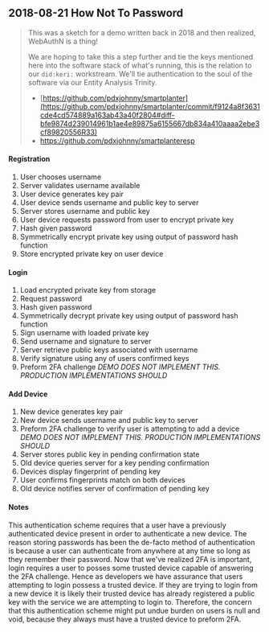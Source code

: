 ## 2018-08-21 How Not To Password

> This was a sketch for a demo written back in 2018 and then realized, WebAuthN is a thing!
>
> We are hoping to take this a step further and tie the keys mentioned here into the software
> stack of what's running, this is the relation to our `did:keri:` workstream. We'll tie
> authentication to the soul of the software via our Entity Analysis Trinity.
>
> - [https://github.com/pdxjohnny/smartplanter](https://github.com/pdxjohnny/smartplanter/commit/f9124a8f3631cde4cd574889a163ab43a40f2804#diff-bfe9874d239014961b1ae4e89875a6155667db834a410aaaa2ebe3cf89820556R33)
> - https://github.com/pdxjohnny/smartplanteresp

#### Registration

1. User chooses username
2. Server validates username available
3. User device generates key pair
4. User device sends username and public key to server
5. Server stores username and public key
6. User device requests password from user to encrypt private key
7. Hash given password
8. Symmetrically encrypt private key using output of password hash function
9. Store encrypted private key on user device

#### Login

1. Load encrypted private key from storage
2. Request password
3. Hash given password
4. Symmetrically decrypt private key using output of password hash function
5. Sign username with loaded private key
6. Send username and signature to server
7. Server retrieve public keys associated with username
8. Verify signature using any of users confirmed keys
9. Preform 2FA challenge
   *DEMO DOES NOT IMPLEMENT THIS. PRODUCTION IMPLEMENTATIONS SHOULD*

#### Add Device

1. New device generates key pair
2. New device sends username and public key to server
3. Preform 2FA challenge to verify user is attempting to add a device
   *DEMO DOES NOT IMPLEMENT THIS. PRODUCTION IMPLEMENTATIONS SHOULD*
4. Server stores public key in pending confirmation state
5. Old device queries server for a key pending confirmation
6. Devices display fingerprint of pending key
7. User confirms fingerprints match on both devices
8. Old device notifies server of confirmation of pending key

#### Notes

This authentication scheme requires that a user have a previously authenticated
device present in order to authenticate a new device. The reason storing
passwords has been the de-facto method of authentication is because a user can
authenticate from anywhere at any time so long as they remember their password.
Now that we've realized 2FA is important, login requires a user to posses some
trusted device capable of answering the 2FA challenge. Hence as developers we
have assurance that users attempting to login possess a trusted device. If they
are trying to login from a new device it is likely their trusted device has
already registered a public key with the service we are attempting to login to.
Therefore, the concern that this authentication scheme might put undue burden on
users is null and void, because they always must have a trusted device to
preform 2FA.